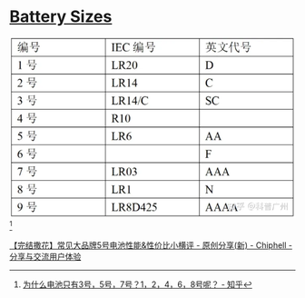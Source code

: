 # [Battery Sizes](https://en.wikipedia.org/wiki/List_of_battery_sizes)
![](images/chinese-battery-sizes.png)[^zhihu]

[【完结撒花】常见大品牌5号电池性能&性价比小横评 - 原创分享(新) - Chiphell - 分享与交流用户体验](https://www.chiphell.com/forum.php?mod=viewthread&tid=2382967&page=1&authorid=158835)


[^zhihu]: [为什么电池只有3号，5号，7号？1，2，4，6，8号呢？ - 知乎](https://www.zhihu.com/question/37717011)